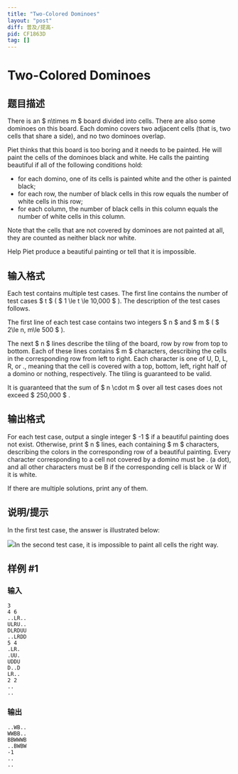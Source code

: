 ```yaml
---
title: "Two-Colored Dominoes"
layout: "post"
diff: 普及/提高-
pid: CF1863D
tag: []
---
```


# Two-Colored Dominoes

## 题目描述

There is an $ n\times m $ board divided into cells. There are also some dominoes on this board. Each domino covers two adjacent cells (that is, two cells that share a side), and no two dominoes overlap.

Piet thinks that this board is too boring and it needs to be painted. He will paint the cells of the dominoes black and white. He calls the painting beautiful if all of the following conditions hold:

- for each domino, one of its cells is painted white and the other is painted black;
- for each row, the number of black cells in this row equals the number of white cells in this row;
- for each column, the number of black cells in this column equals the number of white cells in this column.

Note that the cells that are not covered by dominoes are not painted at all, they are counted as neither black nor white.

Help Piet produce a beautiful painting or tell that it is impossible.

## 输入格式

Each test contains multiple test cases. The first line contains the number of test cases $ t $ ( $ 1 \le t \le 10\,000 $ ). The description of the test cases follows.

The first line of each test case contains two integers $ n $ and $ m $ ( $ 2\le n, m\le 500 $ ).

The next $ n $ lines describe the tiling of the board, row by row from top to bottom. Each of these lines contains $ m $ characters, describing the cells in the corresponding row from left to right. Each character is one of U, D, L, R, or ., meaning that the cell is covered with a top, bottom, left, right half of a domino or nothing, respectively. The tiling is guaranteed to be valid.

It is guaranteed that the sum of $ n \cdot m $ over all test cases does not exceed $ 250\,000 $ .

## 输出格式

For each test case, output a single integer $ -1 $ if a beautiful painting does not exist. Otherwise, print $ n $ lines, each containing $ m $ characters, describing the colors in the corresponding row of a beautiful painting. Every character corresponding to a cell not covered by a domino must be . (a dot), and all other characters must be B if the corresponding cell is black or W if it is white.

If there are multiple solutions, print any of them.

## 说明/提示

In the first test case, the answer is illustrated below:

 ![](https://cdn.luogu.com.cn/upload/vjudge_pic/CF1863D/c02597064063806335d0d205f181144db4826066.png)In the second test case, it is impossible to paint all cells the right way.

## 样例 #1

### 输入

```
3
4 6
..LR..
ULRU..
DLRDUU
..LRDD
5 4
.LR.
.UU.
UDDU
D..D
LR..
2 2
..
..
```

### 输出

```
..WB..
WWBB..
BBWWWB
..BWBW
-1
..
..
```

